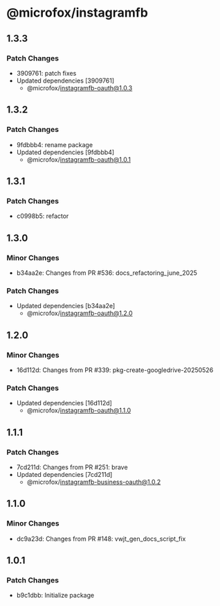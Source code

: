 # @microfox/instagramfb

## 1.3.3

### Patch Changes

- 3909761: patch fixes
- Updated dependencies [3909761]
  - @microfox/instagramfb-oauth@1.0.3

## 1.3.2

### Patch Changes

- 9fdbbb4: rename package
- Updated dependencies [9fdbbb4]
  - @microfox/instagramfb-oauth@1.0.1

## 1.3.1

### Patch Changes

- c0998b5: refactor

## 1.3.0

### Minor Changes

- b34aa2e: Changes from PR #536: docs_refactoring_june_2025

### Patch Changes

- Updated dependencies [b34aa2e]
  - @microfox/instagramfb-oauth@1.2.0

## 1.2.0

### Minor Changes

- 16d112d: Changes from PR #339: pkg-create-googledrive-20250526

### Patch Changes

- Updated dependencies [16d112d]
  - @microfox/instagramfb-oauth@1.1.0

## 1.1.1

### Patch Changes

- 7cd211d: Changes from PR #251: brave
- Updated dependencies [7cd211d]
  - @microfox/instagramfb-business-oauth@1.0.2

## 1.1.0

### Minor Changes

- dc9a23d: Changes from PR #148: vwjt_gen_docs_script_fix

## 1.0.1

### Patch Changes

- b9c1dbb: Initialize package
